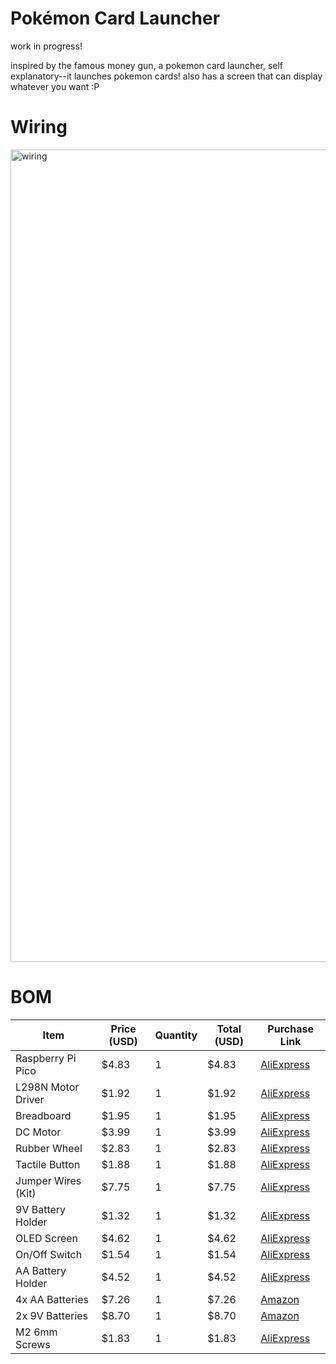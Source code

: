 # Pokémon Card Launcher

work in progress!

inspired by the famous money gun, a pokemon card launcher, self explanatory--it launches pokemon cards! also has a screen that can display whatever you want :P

# Wiring

<img width="1500" height="1300" alt="wiring" src="https://github.com/user-attachments/assets/8ad14a5d-b392-44dc-859d-7c5864d8de25" />

# BOM

| Item              | Price (USD)  | Quantity | Total (USD)  | Purchase Link                     |
|-------------------|--------------|----------|--------------|-----------------------------------|
| Raspberry Pi Pico | $4.83        | 1        | $4.83        |[AliExpress](https://www.aliexpress.com/item/1005008714908011.html?spm=a2g0o.cart.0.0.7ff538dauBhahg&mp=1&pdp_npi=5%40dis%21USD%21USD%209.66%21USD%204.83%21%21USD%204.83%21%21%21%402103205117538590533514861e2028%2112000046359830441%21ct%21CA%21-1%21%211%210)|
| L298N Motor Driver| $1.92        | 1        | $1.92        |[AliExpress](https://www.aliexpress.com/item/32392774289.html?spm=a2g0o.cart.0.0.7ff538dauBhahg&mp=1&pdp_npi=5%40dis%21USD%21USD%201.92%21USD%201.92%21%21USD%201.92%21%21%21%402103205117538590533514861e2028%2157692613834%21ct%21CA%21-1%21%211%210)|
| Breadboard        | $1.95        | 1        | $1.95        |[AliExpress](https://www.aliexpress.com/item/1005004532352681.html?spm=a2g0o.cart.0.0.7ff538dauBhahg&mp=1&pdp_npi=5%40dis%21USD%21USD%201.95%21USD%201.95%21%21USD%201.95%21%21%21%402103205117538590533514861e2028%2112000029625253661%21ct%21CA%21-1%21%211%210)|
| DC Motor          | $3.99        | 1        | $3.99        |[AliExpress](https://www.aliexpress.com/item/1005009088012332.html?spm=a2g0o.cart.0.0.7ff538dauBhahg&mp=1&pdp_npi=5%40dis%21USD%21USD%203.99%21USD%203.99%21%21USD%203.99%21%21%21%402103205117538590533514861e2028%2112000047864628861%21ct%21CA%21-1%21%211%210)|
| Rubber Wheel      | $2.83        | 1        | $2.83        |[AliExpress](https://www.aliexpress.com/item/4001224816603.html?spm=a2g0o.cart.0.0.11d138daAiug11&mp=1&pdp_npi=5%40dis%21USD%21USD%202.83%21USD%202.83%21%21USD%202.83%21%21%21%40210337c117538600189653250e5237%2110000015356947869%21ct%21CA%21-1%21%211%210)|
| Tactile Button    | $1.88        | 1        | $1.88        |[AliExpress](https://www.aliexpress.com/item/4000678658427.html?spm=a2g0o.cart.0.0.7ff538dauBhahg&mp=1&pdp_npi=5%40dis%21USD%21USD%201.88%21USD%201.88%21%21USD%201.88%21%21%21%402103205117538590533514861e2028%2110000005854848642%21ct%21CA%21-1%21%211%210)|
| Jumper Wires (Kit)| $7.75        | 1        | $7.75        |[AliExpress](https://www.aliexpress.com/item/1005003219096948.html?spm=a2g0o.cart.0.0.7ff538dauBhahg&mp=1&pdp_npi=5%40dis%21USD%21USD%207.75%21USD%203.20%21%21USD%203.20%21%21%21%402103205117538590533514861e2028%2112000024783046672%21ct%21CA%21-1%21%211%210)|
| 9V Battery Holder | $1.32        | 1        | $1.32        |[AliExpress](https://www.aliexpress.com/item/1005005554453537.html?spm=a2g0o.cart.0.0.7ff538dauBhahg&mp=1&pdp_npi=5%40dis%21USD%21USD%201.32%21USD%201.32%21%21USD%201.32%21%21%21%402103205117538590533514861e2028%2112000035453673630%21ct%21CA%21-1%21%211%210)|
| OLED Screen       | $4.62        | 1        | $4.62        |[AliExpress](https://www.aliexpress.com/item/4000049991220.html?spm=a2g0o.cart.0.0.7ff538dauBhahg&mp=1&pdp_npi=5%40dis%21USD%21USD%204.62%21USD%204.62%21%21USD%204.62%21%21%21%402103205117538590533514861e2028%2112000038048905094%21ct%21CA%21-1%21%211%210)|
| On/Off Switch     | $1.54        | 1        | $1.54        |[AliExpress](https://www.aliexpress.com/item/32873386670.html?spm=a2g0o.cart.0.0.7ff538dauBhahg&mp=1&pdp_npi=5%40dis%21USD%21USD%201.54%21USD%201.54%21%21USD%201.54%21%21%21%402103205117538590533514861e2028%2165526366999%21ct%21CA%21-1%21%211%210&pdp_ext_f=%7B%22cart2PdpParams%22%3A%7B%22pdpBusinessMode%22%3A%22retail%22%7D%7D)|
| AA Battery Holder | $4.52        | 1        | $4.52        |[AliExpress](https://www.aliexpress.com/item/1005006283625827.html?spm=a2g0o.cart.0.0.7ff538dauBhahg&mp=1&pdp_npi=5%40dis%21USD%21USD%2010.27%21USD%204.52%21%21USD%204.52%21%21%21%40210313e917538592948841044e6017%2112000036604532383%21ct%21CA%21-1%21%211%210)|
| 4x AA Batteries   | $7.26        | 1        | $7.26        |[Amazon](https://www.amazon.ca/dp/B00000JHQ6/?coliid=I3MD84OOKTOVUK&colid=JDF2MW8L7EB4&ref_=list_c_wl_lv_ov_lig_dp_it&th=1)|
| 2x 9V Batteries   | $8.70        | 1        | $8.70        |[Amazon](https://www.amazon.ca/dp/B00003IE4E/?coliid=I3T4SJ4LC8GOCX&colid=JDF2MW8L7EB4&psc=1&ref_=list_c_wl_lv_ov_lig_dp_it)|
| M2 6mm Screws     | $1.83        | 1        | $1.83        |[AliExpress](https://www.aliexpress.com/item/4001248931159.html?spm=a2g0o.productlist.main.8.1e8c48ab6e2tAE&aem_p4p_detail=2025073114120713215784501259550003053459&algo_pvid=edb69019-3c2a-42c6-b319-e290e968c35d&algo_exp_id=edb69019-3c2a-42c6-b319-e290e968c35d-7&pdp_ext_f=%7B%22order%22%3A%221109%22%2C%22eval%22%3A%221%22%7D&pdp_npi=4%40dis%21USD%211.60%210.99%21%21%211.60%210.99%21%402101eab017539963278198024e2720%2112000034160900239%21sea%21CA%210%21ABX&curPageLogUid=XAGJHKPVtxDf&utparam-url=scene%3Asearch%7Cquery_from%3A&search_p4p_id=2025073114120713215784501259550003053459_2#nav-description)|
